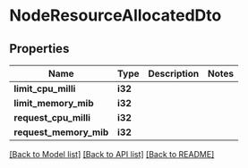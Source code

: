 # NodeResourceAllocatedDto

## Properties

Name | Type | Description | Notes
------------ | ------------- | ------------- | -------------
**limit_cpu_milli** | **i32** |  | 
**limit_memory_mib** | **i32** |  | 
**request_cpu_milli** | **i32** |  | 
**request_memory_mib** | **i32** |  | 

[[Back to Model list]](../README.md#documentation-for-models) [[Back to API list]](../README.md#documentation-for-api-endpoints) [[Back to README]](../README.md)


